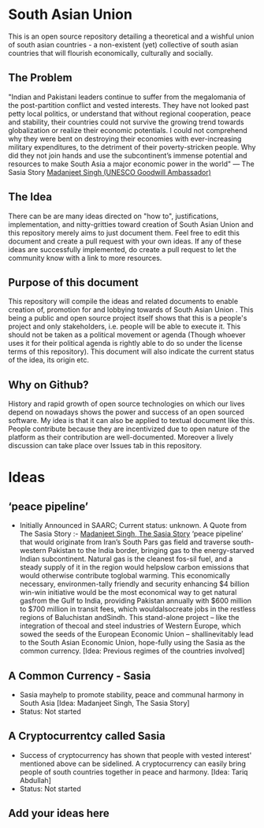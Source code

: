# South Asian Union
This is an open source repository detailing a theoretical and a wishful union of south asian countries - a non-existent (yet) collective of south asian countries that will flourish economically, culturally and socially.

## The Problem

"Indian and Pakistani leaders continue to suffer from the megalomania of the post-partition conflict and vested interests. They have not looked  past  petty  local  politics,  or  understand  that  without regional  cooperation,  peace  and  stability,  their  countries could not survive the growing trend towards globalization or realize  their  economic  potentials. I  could  not  comprehend why they were bent on destroying their economies with ever-increasing  military  expenditures,  to  the  detriment  of  their poverty-stricken people. Why did they not join hands and use the subcontinent’s immense potential and resources to make South Asia a major economic power in the world"
— The Sasia Story [Madanjeet Singh (UNESCO Goodwill Ambassador)](https://en.wikipedia.org/wiki/Madanjeet_Singh)

## The Idea

There can be are many ideas directed on "how to", justifications, implementation, and nitty-gritties toward creation of South Asian Union and this repository merely aims to just document them. Feel free to edit this document and create a pull request with your own ideas. If any of these ideas are successfully implemented, do create a pull request to let the community know with a link to more resources.

## Purpose of this document

This repository will compile the ideas and related documents to enable creation of, promotion for and lobbying towards of South Asian Union . This being a public and open source project itself shows that this is a people's project and only stakeholders, i.e. people will be able to execute it. This should not be taken as a political movement or agenda (Though whoever uses it for their political agenda is rightly able to do so under the license terms of this repository). This document will also indicate the current status of the idea, its origin etc. 

## Why on Github?

History and rapid growth of open source technologies on which our lives depend on nowadays shows the power and success of an open sourced software. My idea is that it can also be applied to textual document like this. People contribute because they are incentivized due to open nature of the platform as their contribution are well-documented. Moreover a lively discussion can take place over Issues tab in this repository. 

# Ideas

  ## ‘peace  pipeline’
  - Initially Announced in SAARC; Current status: unknown. A Quote from The Sasia Story :- [Madanjeet Singh, The Sasia Story](https://unesdoc.unesco.org/ark:/48223/pf0000138847/PDF/138847eng.pdf.multi) ‘peace  pipeline’ that  would  originate from Iran’s South Pars gas field and traverse south-western Pakistan  to  the  India  border,  bringing  gas  to  the  energy-starved Indian subcontinent. Natural gas is the cleanest fos-sil  fuel,  and  a  steady  supply  of  it  in  the  region  would  helpslow  carbon  emissions  that  would  otherwise  contribute  toglobal warming. This economically necessary, environmen-tally  friendly  and  security  enhancing  $4  billion  win-win  initiative would be the most economical way to get natural gasfrom  the  Gulf  to  India,  providing  Pakistan  annually  with $600  million  to  $700  million  in  transit  fees,  which  wouldalsocreate  jobs  in  the  restless  regions  of  Baluchistan  andSindh. This stand-alone project – like the integration of thecoal  and  steel  industries  of  Western  Europe,  which  sowed the  seeds  of  the  European  Economic  Union  –  shallinevitably  lead  to  the  South  Asian  Economic  Union,  hope-fully using the Sasia as the common currency. [Idea: Previous regimes of the countries involved]

## A Common Currency - Sasia

  - Sasia  mayhelp to promote stability, peace and communal harmony in South  Asia [Idea: Madanjeet Singh, The Sasia Story] 
  - Status: Not started

## A Cryptocurrentcy called Sasia 

  - Success of cryptocurrency has shown that people with vested interest' mentioned above can be sidelined. A cryptocurrency can easily bring people of south countries together in peace and harmony. [Idea: Tariq Abdullah]
  - Status: Not started


## Add your ideas here


